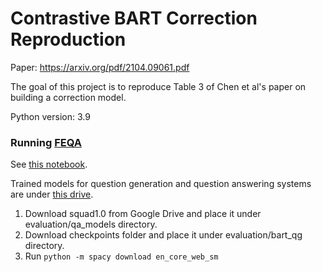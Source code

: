 # Contrastive BART Correction Reproduction

Paper: https://arxiv.org/pdf/2104.09061.pdf

The goal of this project is to reproduce Table 3 of Chen et al's paper
on building a correction model.


Python version: 3.9

### Running [FEQA](https://github.com/esdurmus/feqa)
See [this notebook](https://colab.research.google.com/drive/1ie9oz20mt6RRm6KsGLM9Mwxn9LQJAWKr?authuser=1#scrollTo=NOP0jqxdKiCZ).

Trained models for question generation and question answering systems are under [this drive](https://drive.google.com/drive/u/1/folders/1O3kjSIhjDULw1RPJZTQ002GK3XNo2Vxl).

1. Download squad1.0 from Google Drive and place it under evaluation/qa_models directory.
2. Download checkpoints folder and place it under evaluation/bart_qg directory.
3. Run `python -m spacy download en_core_web_sm`